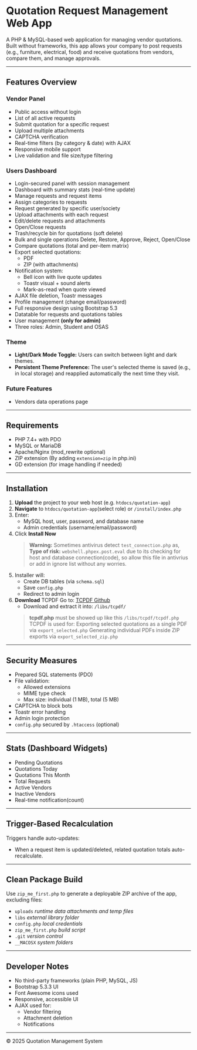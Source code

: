 ﻿# Quotation Request Management Web App
A PHP & MySQL-based web application for managing vendor quotations. Built without frameworks, this app allows your company to post requests (e.g., furniture, electrical, food) and receive quotations from vendors, compare them, and manage approvals.

---

## Features Overview
### Vendor Panel
- Public access without login
- List of all active requests
- Submit quotation for a specific request
- Upload multiple attachments
- CAPTCHA verification
- Real-time filters (by category & date) with AJAX
- Responsive mobile support
- Live validation and file size/type filtering

### Users Dashboard
- Login-secured panel with session management
- Dashboard with summary stats (real-time update)
- Manage requests and request items
- Assign categories to requests
- Request generated by specific user/society
- Upload attachments with each request
- Edit/delete requests and attachments
- Open/Close requests
- Trash/recycle bin for quotations (soft delete)
- Bulk and single operations Delete, Restore, Approve, Reject, Open/Close
- Compare quotations (total and per-item matrix)
- Export selected quotations:
  - PDF
  - ZIP (with attachments)
- Notification system:
  - Bell icon with live quote updates
  - Toastr visual + sound alerts
  - Mark-as-read when quote viewed
- AJAX file deletion, Toastr messages
- Profile management (change email/password)
- Full responsive design using Bootstrap 5.3
- Datatable for requests and quotations tables
- User management **(only for admin)**
- Three roles: Admin, Student and OSAS

### Theme
- **Light/Dark Mode Toggle:** Users can switch between light and dark themes.
- **Persistent Theme Preference:** The user's selected theme is saved (e.g., in local storage) and reapplied automatically the next time they visit.

### Future Features
- Vendors data operations page

---

## Requirements
- PHP 7.4+ with PDO
- MySQL or MariaDB
- Apache/Nginx (mod_rewrite optional)
- ZIP extension (By adding `extension=zip` in php.ini)
- GD extension (for image handling if needed)

---

## Installation
1. **Upload** the project to your web host (e.g. `htdocs/quotation-app`)
2. **Navigate** to `htdocs/quotation-app`(select role) or `/install/index.php`
3. Enter:
   - MySQL host, user, password, and database name
   - Admin credentials (username/email/password)
4. Click **Install Now**
    > **Warning:** Sometimes antivirus detect `test_connection.php` as,
    **Type of risk:** `webshell.phpex.post.eval`
    due to its checking for host and database connection(code), so allow this file in antivrius or add in ignore list without any worries.
5. Installer will:
   - Create DB tables (via `schema.sql`)
   - Save `config.php`
   - Redirect to admin login
6. **Download** TCPDF Go to: [TCPDF Github](https://github.com/tecnickcom/tcpdf)
   - Download and extract it into: `/libs/tcpdf/`
   > **tcpdf.php** must be showed up like this `/libs/tcpdf/tcpdf.php`
   > TCPDF is used for:
   > Exporting selected quotations as a single PDF via `export_selected.php`
   > Generating individual PDFs inside ZIP exports via `export_selected_zip.php`

---

## Security Measures
- Prepared SQL statements (PDO)
- File validation:
  - Allowed extensions
  - MIME type check
  - Max size: individual (1 MB), total (5 MB)
- CAPTCHA to block bots
- Toastr error handling
- Admin login protection
- `config.php` secured by `.htaccess` (optional)

---

## Stats (Dashboard Widgets)
- Pending Quotations
- Quotations Today
- Quotations This Month
- Total Requests
- Active Vendors
- Inactive Vendors
- Real-time notification(count)

---

## Trigger-Based Recalculation
Triggers handle auto-updates:
- When a request item is updated/deleted, related quotation totals auto-recalculate.

---

## Clean Package Build 
Use `zip_me_first.php` to generate a deployable ZIP archive of the app, excluding files:
- `uploads`           *runtime data attachments and temp files*
- `libs`              *external library folder*
- `config.php`        *local credentials*
- `zip_me_first.php`  *build script*
- `.git`              *version control*
- `__MACOSX`          *system folders*

---

## Developer Notes
- No third-party frameworks (plain PHP, MySQL, JS)
- Bootstrap 5.3.3 UI
- Font Awesome icons used
- Responsive, accessible UI
- AJAX used for:
  - Vendor filtering
  - Attachment deletion
  - Notifications

---

© 2025 Quotation Management System